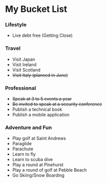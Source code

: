 # My Bucket List

### Lifestyle

* Live debt free (Getting Close)


### Travel

* Visit Japan
* Visit Ireland
* Visit Scotland
* ~~Visit Italy (planned in June)~~

### Professional

* ~~Speak at 3 to 5 events a year~~
* ~~Be invited to speak at a security conference~~
* Publish a technical book
* Publish a mobile application

### Adventure and  Fun

* Play golf at Saint Andrews
* Paraglide
* Parachute
* Learn to fly
* Learn to scuba dive
* Play a round at Pinehurst
* Play a round of golf at Pebble Beach
* Go Skiing/Snow Boarding
